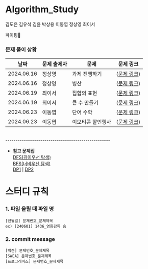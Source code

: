 # Algorithm_Study
김도은 김유석 김윤 박상용 이동엽 정상영 최이서

파이팅🍕

### 문제 풀이 상황
| 날짜 | 문제 출제자 | 문제 | 문제 링크 | 
|--------|------|-------|-------|
| 2024.06.16 | 정상영 | 과제 진행하기 | ([문제 링크](https://school.programmers.co.kr/learn/courses/30/lessons/176962)) | 
| 2024.06.16 | 정상영 | 빙산 | ([문제 링크](https://www.acmicpc.net/problem/2573)) |
| 2024.06.19 | 최이서 | 집합의 표현 | ([문제 링크](https://www.acmicpc.net/problem/1717)) |
| 2024.06.19 | 최이서 | 큰 수 만들기 | ([문제 링크](https://school.programmers.co.kr/learn/courses/30/lessons/42883)) |
| 2024.06.23 | 이동엽 | 단어 수학 | ([문제 링크](https://www.acmicpc.net/problem/1339)) |
| 2024.06.23 | 이동엽 | 이모티콘 할인행사 | ([문제 링크](https://school.programmers.co.kr/learn/courses/30/lessons/150368)) |

<br>
---------------------------------------------------

* **참고 문제집** <br>
[DFS(깊이우선 탐색)](https://www.acmicpc.net/problemset?sort=ac_desc&algo=127) <br>
[BFS(너비우선 탐색)](https://www.acmicpc.net/problemset?sort=ac_desc&algo=126) <br>
[DP1](https://www.acmicpc.net/workbook/view/7836) | [DP2](https://www.acmicpc.net/problemset?sort=ac_desc&algo=25) <br>


# 스터디 규칙
### 1. 파일 올릴 때 파일 명
```
[년월일] 문제번호_문제제목
ex) [240601] 1436_영화감독 숌
```
### 2. commit message
```
[백준] 문제번호_문제제목
[SWEA] 문제번호_문제제목
[프로그래머스] 문제번호_문제제목
```
